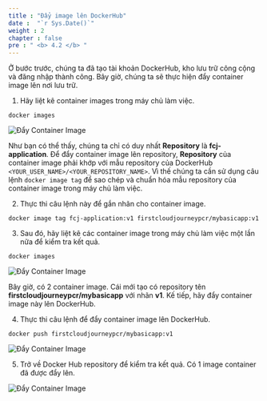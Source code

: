 ```yaml
---
title : "Đẩy image lên DockerHub"
date :  "`r Sys.Date()`" 
weight : 2 
chapter : false
pre : " <b> 4.2 </b> "
---
```

Ở bước trước, chúng ta đã tạo tài khoản DockerHub, kho lưu trữ công cộng và đăng nhập thành công. Bây giờ, chúng ta sẽ thực hiện đẩy container image lên nơi lưu trữ.
1. Hãy liệt kê container images trong máy chủ làm việc.
```
docker images
```
![Đẩy Container Image](../../../images/4.dockerhub/4.2.pushimage/4.2.1.pushimage.png?pc=90pt)

Như bạn có thể thấy, chúng ta chỉ có duy nhất **Repository** là **fcj-application**. Để đẩy container image lên repository, **Repository** của container image phải khớp với mẫu repository của DockerHub ```<YOUR_USER_NAME>/<YOUR_REPOSITORY_NAME>```. Vì thế chúng ta cần sử dụng câu lệnh ``docker image tag`` để sao chép và chuẩn hóa mẫu repository của container image trong máy chủ làm việc.

2. Thực thi câu lệnh này để gắn nhãn cho container image.
```
docker image tag fcj-application:v1 firstcloudjourneypcr/mybasicapp:v1
```
3. Sau đó, hãy liệt kê các container image trong máy chủ làm việc một lần nữa để kiểm tra kết quả.
```
docker images
```
![Đẩy Container Image](../../../images/4.dockerhub/4.2.pushimage/4.2.2.pushimage.png?pc=90pt)

Bây giờ, có 2 container image. Cái mới tạo có repository tên **firstcloudjourneypcr/mybasicapp** với nhãn **v1**.
Kế tiếp, hãy đẩy container image này lên DockerHub.

4. Thực thi câu lệnh để đẩy container image lên DockerHub.
```
docker push firstcloudjourneypcr/mybasicapp:v1
```
![Đẩy Container Image](../../../images/4.dockerhub/4.2.pushimage/4.2.3.pushimage.png?pc=90pt)

5. Trở về Docker Hub repository để kiểm tra kết quả. Có 1 image container đã được đẩy lên.

![Đẩy Container Image](../../../images/4.dockerhub/4.2.pushimage/4.2.4.pushimage.png?pc=90pt)

